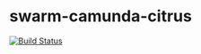 # swarm-camunda-citrus

[![Build Status](https://travis-ci.org/ungerts/wildfly-camunda-citrus.svg?branch=master)](https://travis-ci.org/ungerts/wildfly-camunda-citrus)